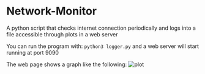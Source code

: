 # Network-Monitor
A python script that checks internet connection periodically and logs into a file accessible through plots in a web server

You can run the program with:
`python3 logger.py` and a web server will start running at port 9090

The web page shows a graph like the following:
![plot](https://user-images.githubusercontent.com/47906325/117775089-89706f00-b210-11eb-9b8f-93643809ebea.png)
